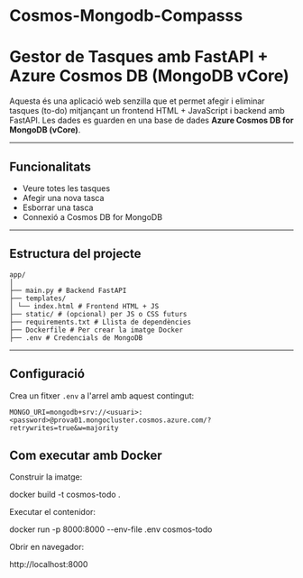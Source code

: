 # Cosmos-Mongodb-Compasss
# Gestor de Tasques amb FastAPI + Azure Cosmos DB (MongoDB vCore)

Aquesta és una aplicació web senzilla que et permet afegir i eliminar tasques (to-do) mitjançant un frontend HTML + JavaScript i backend amb FastAPI. Les dades es guarden en una base de dades **Azure Cosmos DB for MongoDB (vCore)**.

---

## Funcionalitats

-  Veure totes les tasques
-  Afegir una nova tasca
-  Esborrar una tasca
-  Connexió a Cosmos DB for MongoDB

---

##  Estructura del projecte
```
app/
│
├── main.py # Backend FastAPI
├── templates/
│ └── index.html # Frontend HTML + JS
├── static/ # (opcional) per JS o CSS futurs
├── requirements.txt # Llista de dependències
├── Dockerfile # Per crear la imatge Docker
├── .env # Credencials de MongoDB
```

---

##  Configuració

Crea un fitxer `.env` a l'arrel amb aquest contingut:

```env
MONGO_URI=mongodb+srv://<usuari>:<password>@prova01.mongocluster.cosmos.azure.com/?retrywrites=true&w=majority
```
## Com executar amb Docker
Construir la imatge:

docker build -t cosmos-todo .

Executar el contenidor:

docker run -p 8000:8000 --env-file .env cosmos-todo

Obrir en navegador:

http://localhost:8000


